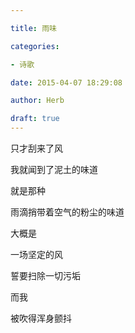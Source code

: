 ```yaml
---

title: 雨味

categories:

- 诗歌

date: 2015-04-07 18:29:08

author: Herb

draft: true
---
```


只才刮来了风

我就闻到了泥土的味道



就是那种

雨滴捎带着空气的粉尘的味道

大概是

一场坚定的风

誓要扫除一切污垢

而我

被吹得浑身颤抖